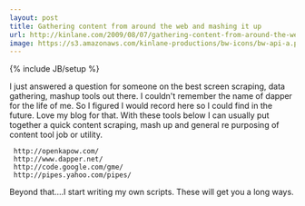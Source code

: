 ```yaml
---
layout: post
title: Gathering content from around the web and mashing it up 
url: http://kinlane.com/2009/08/07/gathering-content-from-around-the-web-and-mashing-it-up/
image: https://s3.amazonaws.com/kinlane-productions/bw-icons/bw-api-a.png
---
```

{% include JB/setup %}
I just answered a question for someone on the best screen scraping, data gathering, mashup tools out there. I couldn't remember the name of dapper for the life of me.
So I figured I would record here so I could find in the future. Love my blog for that.
With these tools below I can usually put together a quick content scraping, mash up and general re purposing of content tool job or utility.

	 http://openkapow.com/ 
	 http://www.dapper.net/ 
	 http://code.google.com/gme/ 
	 http://pipes.yahoo.com/pipes/

Beyond that....I start writing my own scripts. These will get you a long ways.

